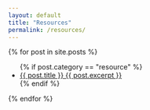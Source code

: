 ```yaml
---
layout: default
title: "Resources"
permalink: /resources/
---
```


<body>
{% for post in site.posts %}
   <ul>
   {% if post.category == "resource" %}
       <li><a href="{{ post.url }}">{{ post.title }} {{ post.excerpt }}</a></li>
   {% endif %}
   </ul>
{% endfor %}
</body>